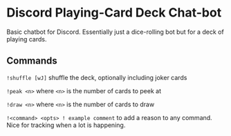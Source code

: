 # Discord Playing-Card Deck Chat-bot

Basic chatbot for Discord. Essentially just a dice-rolling bot but for a deck
of playing cards.

## Commands

`!shuffle [wJ]` shuffle the deck, optionally including joker cards

`!peak <n>` where `<n>` is the number of cards to peek at

`!draw <n>` where `<n>` is the number of cards to draw

`!<command> <opts> ! example comment` to add a reason to any command. Nice for
tracking when a lot is happening.
